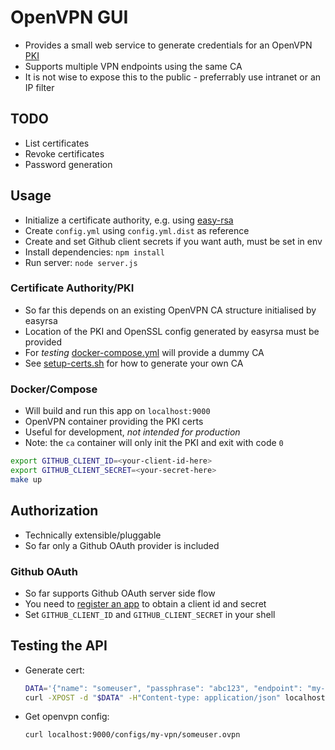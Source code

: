 # OpenVPN GUI

- Provides a small web service to generate credentials for an OpenVPN [PKI](https://en.wikipedia.org/wiki/Public_key_infrastructure)
- Supports multiple VPN endpoints using the same CA
- It is not wise to expose this to the public - preferrably use intranet or an IP filter

## TODO

- List certificates
- Revoke certificates
- Password generation

## Usage

- Initialize a certificate authority, e.g. using [easy-rsa](https://github.com/OpenVPN/easy-rsa)
- Create `config.yml` using `config.yml.dist` as reference
- Create and set Github client secrets if you want auth, must be set in env
- Install dependencies: `npm install`
- Run server: `node server.js`

### Certificate Authority/PKI

- So far this depends on an existing OpenVPN CA structure initialised by easyrsa
- Location of the PKI and OpenSSL config generated by easyrsa must be provided
- For _testing_ [docker-compose.yml](./docker-compose.yaml) will provide a dummy CA
- See [setup-certs.sh](openvpn/setup-certs.sh) for how to generate your own CA

### Docker/Compose

- Will build and run this app on `localhost:9000`
- OpenVPN container providing the PKI certs
- Useful for development, _not intended for production_
- Note: the `ca` container will only init the PKI and exit with code `0`

```sh
export GITHUB_CLIENT_ID=<your-client-id-here>
export GITHUB_CLIENT_SECRET=<your-secret-here>
make up
```

## Authorization

- Technically extensible/pluggable 
- So far only a Github OAuth provider is included

### Github OAuth

- So far supports Github OAuth server side flow
- You need to [register an app](https://github.com/settings/applications/new) to obtain a client id and secret
- Set `GITHUB_CLIENT_ID` and `GITHUB_CLIENT_SECRET` in your shell

## Testing the API

- Generate cert:

  ```sh
  DATA='{"name": "someuser", "passphrase": "abc123", "endpoint": "my-vpn"}'
  curl -XPOST -d "$DATA" -H"Content-type: application/json" localhost:9000/certs
  ```

- Get openvpn config:

  ```sh
  curl localhost:9000/configs/my-vpn/someuser.ovpn
  ```
